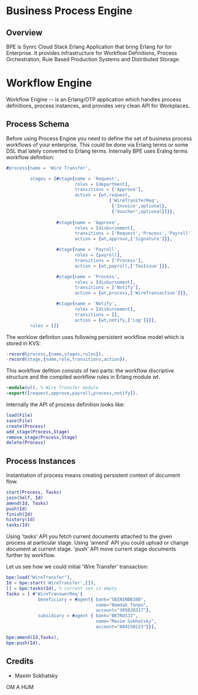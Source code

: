 Business Process Engine
=======================

Overview
--------

BPE is Synrc Cloud Stack Erlang Application that bring Erlang for for Enterprise.
It provides infrastructure for Workflow Definitions, Process Orchestration,
Rule Based Production Systems and Distributed Storage.

Workflow Engine
===============

Workflow Engine -- is an Erlang/OTP application which handles process definitions,
process instances, and provides very clean API for Workplaces.

Process Schema
--------------

Before using Process Engine you need to define the set of business process
workflows of your enterprise. This could be done via Erlang terms or some DSL
that lately converted to Erlang terms. Internally BPE uses Eralng terms
workflow definition:

```erlang
#process{name = 'Wire Transfer',

         stages = [#stage{name = 'Request',
                          roles = [department],
                          transitions = ['Approve'],
                          action = {wt,request,
                                       ['WireTransferReq',
                                        {'Invoice',optional},
                                        {'Voucher',optional}]}},
                   
                   #stage{name = 'Approve',
                          roles = [disbursement],
                          transitions = ['Request','Process','Payroll'],
                          action = {wt,approve,['Signature']}},

                   #stage{name = 'Payroll',
                          roles = [payroll],
                          transitions = ['Process'],
                          action = {wt,payroll,['TaxIssue']}},

                   #stage{name = 'Process',
                          roles = [disbursement],
                          transitions = ['Notify'],
                          action = {wt,process,['WireTransaction']}},

                   #stage{name = 'Notify',
                          roles = [disbursement],
                          transitions = [],
                          action = {wt,notify,['Log']}}],
         rules = []}
```

The worklow definiton uses following persistent workflow model which is stored in KVS:

```erlang
-record(process,{name,stages,rules}).
-record(stage,{name,role,transitions,action}).
```

This workflow defition consists of two parts: the workflow discriptive structure
and the compiled workflow rules in Erlang module wt.

```erlang
-module(wt). % Wire Transfer module
-export([request,approve,payroll,process,notify]).
```

Internally the API of process definition looks like:

```erlang
load(File)
save(File)
create(Process)
add_stage(Process,Stage)
remove_stage(Process,Stage)
delete(Process)
```
Process Instances
-----------------

Instantiation of process means creating persistent context of document flow.

```erlang
start(Process, Tasks)
join(Self, Id)
amend(Id, Tasks)
push(Id)
finish(Id)
history(Id)
tasks(Id)
```

Using 'tasks' API you fetch current documents attached to the given
process at particular stage. Using 'amend' API you could upload or
change document at current stage. 'push' API move current
stage documents further by workflow.

Let us see how we could initial 'Wire Transfer' transaction:

```erlang
bpe:load("WireTransfer"),
Id = bpe:start('WireTransfer',[]),
[] = bpe:tasks(Id), % current set is empty
Tasks = [ #'WireTranswerReq'{
            beneficiary = #agent{ bank="SBININBB380",
                                  name="Namdak Tonpa",
                                  account="305820317"},
            subsidiary = #agent { bank="BKTRUS33",
                                  name="Maxim Sokhatsky",
                                  account="804250223"}}],

bpe:amend(Id,Tasks),
bpe:push(Id),
```

Credits
-------

* Maxim Sokhatsky

OM A HUM
